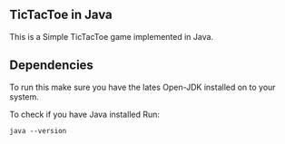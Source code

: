 ## TicTacToe in Java
This is a Simple TicTacToe game implemented in Java.

## Dependencies

To run this make sure you have the lates Open-JDK installed on to your system.

To check if you have Java installed Run:

```terminal
java --version
